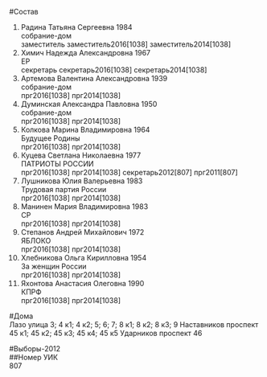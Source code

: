 #Состав  
1. Радина Татьяна Сергеевна 1984  
    собрание-дом  
    заместитель заместитель2016[1038] заместитель2014[1038]  
2. Химич Надежда Александровна 1967  
    ЕР  
    секретарь секретарь2016[1038] секретарь2014[1038]  
3. Артемова Валентина Александровна 1939  
    собрание-дом  
    прг2016[1038] прг2014[1038]  
4. Думинская Александра Павловна 1950  
    собрание-дом  
    прг2016[1038] прг2014[1038]  
5. Колкова Марина Владимировна 1964  
    Будущее Родины  
    прг2016[1038] прг2014[1038]  
6. Куцева Светлана Николаевна 1977  
    ПАТРИОТЫ РОССИИ  
    прг2016[1038] прг2014[1038] секретарь2012[807] прг2011[807]  
7. Лушникова Юлия Валерьевна 1983  
    Трудовая партия России  
    прг2016[1038] прг2014[1038]  
8. Манинен Мария Владимировна 1983  
    СР  
    прг2016[1038] прг2014[1038]  
9. Степанов Андрей Михайлович 1972  
    ЯБЛОКО  
    прг2016[1038] прг2014[1038]  
10. Хлебникова Ольга Кирилловна 1954  
    За женщин России  
    прг2016[1038] прг2014[1038]  
11. Яхонтова Анастасия Олеговна 1990  
    КПРФ  
    прг2016[1038] прг2014[1038]  
  
#Дома  
Лазо улица 3; 4 к1; 4 к2; 5; 6; 7; 8 к1; 8 к2; 8 к3; 9 Наставников проспект 45 к1; 45 к2; 45 к3; 45 к4; 45 к5 Ударников проспект 46  
  
#Выборы-2012  
##Номер УИК  
807  
